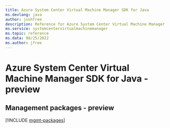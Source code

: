 ```yaml
---
title: Azure System Center Virtual Machine Manager SDK for Java
ms.devlang: java
author: joshfree
description: Reference for Azure System Center Virtual Machine Manager SDK for Java
ms.service: systemcentervirtualmachinemanager
ms.topic: reference
ms.data: 08/25/2022
ms.author: jfree
---
```

# Azure System Center Virtual Machine Manager SDK for Java - preview

## Management packages - preview
[!INCLUDE [mgmt-packages](system-center-virtual-machine-manager-mgmt-index.md)]